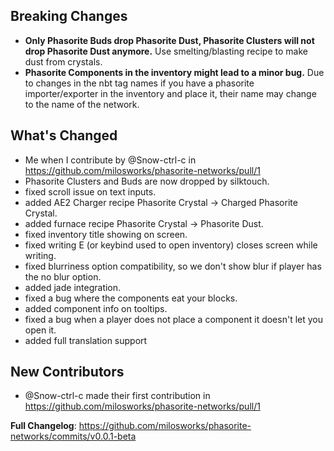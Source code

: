 ## Breaking Changes

* **Only Phasorite Buds drop Phasorite Dust, Phasorite Clusters will not drop Phasorite Dust anymore.** Use
  smelting/blasting recipe to make dust from
  crystals.
* **Phasorite Components in the inventory might lead to a minor bug.** Due to changes in the nbt tag names if you have a
  phasorite importer/exporter in the inventory and place it, their name may change to the name of the network.

## What's Changed

* Me when I contribute by @Snow-ctrl-c in https://github.com/milosworks/phasorite-networks/pull/1
* Phasorite Clusters and Buds are now dropped by silktouch.
* fixed scroll issue on text inputs.
* added AE2 Charger recipe Phasorite Crystal -> Charged Phasorite Crystal.
* added furnace recipe Phasorite Crystal -> Phasorite Dust.
* fixed inventory title showing on screen.
* fixed writing E (or keybind used to open inventory) closes screen while writing.
* fixed blurriness option compatibility, so we don't show blur if player has the no blur option.
* added jade integration.
* fixed a bug where the components eat your blocks.
* added component info on tooltips.
* fixed a bug when a player does not place a component it doesn't let you open it.
* added full translation support

## New Contributors

* @Snow-ctrl-c made their first contribution in https://github.com/milosworks/phasorite-networks/pull/1

**Full Changelog**: https://github.com/milosworks/phasorite-networks/commits/v0.0.1-beta